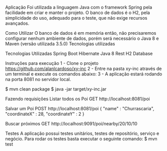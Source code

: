 Aplicação
Foi utilizada a linguagem Java com o framework Spring pela facilidade em criar e manter o projeto. O banco de dados é o H2, pela simplicidade do uso, adequado para o teste, que não exige recursos avançados.

Como Utilizar
O banco de dados é em memória então, não precisaremos configurar nenhum ambiente de dados, porém será necessário o Java 8 e Maven (versão utilizada 3.5.0)
Tecnologias utilizadas

Tecnologias Utilizadas
Spring Boot
Hibernate
Java 8
Rest
H2 Database

Instruções para execução
1 - Clone o projeto https://github.com/alanlcardoso/xy-inc
2 - Entre na pasta xy-inc através de um terminal e execute os comandos abaixo:
3 - A aplicação estará rodando na porta 8081 no servidor local.

$ mvn clean package
$ java -jar target/xy-inc.jar

Fazendo requisições
Listar todos os Poi
GET http://localhost:8081/poi

Salvar um Poi
POST http://localhost:8081/poi
{
	"name" : "Churrascaria",
	"coordinateX" : 28,
	"coordinateY" : 2
}

Buscar próximos
GET http://localhost:9091/poi/nearby/20/10/10


Testes
A aplicação possui testes unitários, testes de repositório, serviço e negócio. Para rodar os testes basta executar o seguinte comando:
$ mvn test